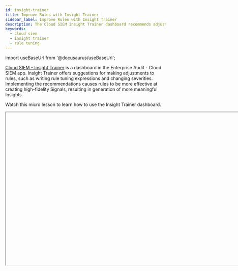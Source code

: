 ```yaml
---
id: insight-trainer
title: Improve Rules with Insight Trainer
sidebar_label: Improve Rules with Insight Trainer
description: The Cloud SIEM Insight Trainer dashboard recommends adjustments to rules to improve Insight generation.  
keywords:
  - cloud siem
  - insight trainer
  - rule tuning
---
```


import useBaseUrl from '@docusaurus/useBaseUrl';

[Cloud SIEM - Insight Trainer](/docs/integrations/sumo-apps/cse#insight-trainer) is a dashboard in the Enterprise Audit - Cloud SIEM app. Insight Trainer offers suggestions for making adjustments to rules, such as writing rule tuning expressions and changing severities. Implementing the recommendations causes rules to be more effective at creating high-fidelity Signals, resulting in generation of more meaningful Insights. 

Watch this micro lesson to learn how to use the Insight Trainer dashboard.

<Iframe url="https://www.youtube.com/embed/I90Wsjp5XPA?rel=0"
        width="854px"
        height="480px"
        id="myId"
        className="video-container"
        display="initial"
        position="relative"
        allow="accelerometer; autoplay=1; clipboard-write; encrypted-media; gyroscope; picture-in-picture"
        allowfullscreen
        />

import Iframe from 'react-iframe';

## About Insight Trainer

When you resolve Insights, you give them [Insight resolutions](/docs/cse/administration/manage-custom-insight-resolutions/) such as: 

* **False Positive**. A false alarm, possibly due to an error in the detection logic of the rule or inapplicability to your environment.
* **No Action**. A valid detection, but no action is necessary due to effective containment measures. Rules participating in repeated No Action Insights may also be good tuning expression candidates.
* **Resolved:**. A valid detection where investigation was necessary.

As you resolve Insights, you may find you have a high ratio of False Positive and No Action resolutions compared to Resolved resolutions. By reducing the number of Signals that produce Insights that turn out to be false positives or require no action, you can produce more reliable Insights. 

You could use trial-and-error to tune rules, but the Insight Trainer dashboard provides a data-driven approach. Once a week, the Insight Trainer provides fresh recommendations based on analysis of the last 60 days of data. Machine learning and AI learn historical patterns from your own data to suggest rule severity adjustments that minimize false positives without missing out on actual incidents. To see fresh recommendation every week, you must make suggested tuning adjustments at least once every two weeks. If you implement the suggested changes on a regular basis, the number of false positive resolutions can be greatly reduced. 

The dashboard makes two kinds of suggestions, either a “tunability” score to help you write tuning expressions for Entities, or recommendations to change the severity level of rules. We recommend you first look at rules with the highest tunability score and assess the dominant Entities (like users and IPs) to write tuning expressions for. Only after implementing tuning expressions do we recommend you adjust rule severities. This [suggested workflow](#suggested-workflow) will give you the best results over time.

## Cloud SIEM - Insight Trainer page

After installing the [Enterprise Audit - Cloud SIEM app](/docs/integrations/sumo-apps/cse), access the [Cloud SIEM - Insight Trainer](/docs/integrations/sumo-apps/cse#insight-trainer) dashboard by clicking the [Library](/docs/get-started/library) icon in the left nav bar.

The dashboard has the following sections:
* [Filters](#filters)
* [Recommendations Summary](#recommendations-summary)
* [Recommended Rule Severities](#recommended-rule-severities)

### Filters

Use the fields at the top of the page to filter the kinds of recommendations you want to view.

<img src={useBaseUrl('img/cse/cloud-siem-insight-trainer-filters.png')} alt="Insight Trainer filters" width="800"/>

1. **minimize**. The types of [Insight resolutions](/docs/cse/administration/manage-custom-insight-resolutions) you want to minimize:
   * **False positive**. Display recommendations only for reducing False Positive resolutions.
   * **False positive & No action**. Display recommendations for reducing both False Positive and No Action resolutions. 
1. **show_rules**. The types of rules you want to show recommendations for:
   * **All rules**. Show all rules that were analyzed, not just rules with recommendations.
   * **Rules with severity recommendations**. Provide recommendations only for those rules with suggested changes to their severity.
1. **deployment**. The deployment whose rules you want recommendations for. 
1. **domain**. The domain whose rules you want recommendations for.
1. **Date Range**. Once a week, the Insight Trainer provides fresh recommendations. The date range displayed is the model training period and is read-only. Model retraining is weekly, based on a rolling history of your Insights data. The funnel shows the number of Insights eligible for recommendations. For example, in the image above, 24 Insights out of 30 are eligible for recommendations. In many cases, Insights are eligible for recommendations because they originate from rules that have a static severity that can be updated.
The funnel depicts algorithmic Insights that remain after filtering Insights based on:
   * Date range
   * Insights containing dynamic severity rules
   * Non-algorithmic detection (that is, rule and user Insights)
   * Duplicate Insights
   * Data completeness 
1. **Insight Source**. The primary source of Insights (for example, by algorithm, rule, or user).

### Recommendations Summary

This panel summarizes the changes to Insight resolutions if you implement the recommended rule changes. 

<img src={useBaseUrl('img/cse/cloud-siem-insight-trainer-recommendations-summary.png')} alt="Insight Trainer Recommendations Summary" width="800"/>

1. **Total Eligible Insights (prior to optimization)**. The number of Insights that could be reduced.
1. **Optimized Labeled Insights (OLI)**. The number of Insights remaining with a resolution label.
1. **Forecasted Unlabeled Insights (FUI)**. The number of Insights that will no longer have a resolution label.
1. **Total Optimized Insights (FUI + OLI)**. The total number of Insights with a resolution label either added or removed.
1. **False Positive Rate: Eligible Insights**. The false positive rate for Insights that are eligible for optimization.
1. **False Positive Rate: Optimized Insights**. The false positive rate for Insights after optimization.
1. **Insight Counts by Resolution: Eligible v. Optimized Labeled Insights**. Bar chart showing the relative number of Resolved versus False Positive resolutions that would result if you implement the recommended rule changes. 


### Recommended Rule Severities

This panel shows the rules recommended for severity changes. 

<img src={useBaseUrl('img/cse/cloud-siem-trainer-recommended-rule-severities.png')} alt="Insight Trainer Recommend Rule Severities" width="800"/>

1. **rule**. The rule recommended to change the severity level for.
1. **current_severity**. The rule’s current severity level.
1. **recommended_severity**. The recommended severity level.
1. **signal_count**. The number of Signals generated by the rule in the time period set in the dashboard’s filter.
1. **tunability**. The score indicating how good a candidate the rule is for having a tuning expression change. The closer to 100 the score is, the better a candidate is. Click the score to get a list of the Entities that you can add tuning expressions for.
1. **eligible_count**. The number of Insights that use the rule that had False Positive and No Action resolutions for the time period set in the dashboard’s filter. 
1. **optimized_count**. The number of Insights anticipated to have False Positive and No Action resolutions for the set time period if the rule’s severity is updated per the recommendation.

Before making changes to a rule’s severity, check the rule’s tunability score to see if it is a good candidate for a [rule tuning expression](/docs/cse/rules/rule-tuning-expressions) change, and click the score to get a list of Entities to tune the rule for. Scores closer to 100 are better candidates. Because a small number of Entities can cause many False Positive and No Action resolutions, it’s preferable to write a tuning expression for a rule rather than change its severity. This will result in a more long-term reduction in false positive Insights. 

In general, fewer Insights are generated if you decrease severities on rules, and more Insights are generated if you increase severities on rules. If more Insights are generated because you increase severity, the incrementally changed Insights no longer have a resolution label (are “unlabeled”). 

## Suggested workflow

Following is the suggested workflow to use the Insight Trainer dashboard:
1. Review severity recommendations once a week. The Insight Trainer provides fresh recommendations weekly, provided that you regularly implement recommendations. 
1. Look at the rules with the highest tunability scores and assess the dominant Entities to write [rule tuning expressions](/docs/cse/rules/rule-tuning-expressions) for (like users and IP addresses).
1. Write tuning expressions for Entities, where possible.
1. Adjust rule severities if needed.

We suggest adjusting rule severities to the recommended levels only after you have written rule tuning expressions and seen how they result in lowering false positives. The algorithm adjusts its recommendations continuously. So if at first you don't see your false positives change much, wait a few days, and you will notice new recommendations.  
